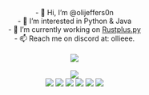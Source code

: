 <div align = "center">
  - 👋 Hi, I’m @olijeffers0n
</div>
<div align = "center">
  - 👀 I’m interested in Python & Java
</div>
<div align = "center">
  - 🌱 I’m currently working on <a href="https://github.com/olijeffers0n/rustplus">Rustplus.py</a>
</div>
<div align = "center">
  - 📫 Reach me on discord at: ollieee.
  <div>
    <br>
    <a href = "https://ko-fi.com/O5O3ALGLJ">
      <img src= "https://ko-fi.com/img/githubbutton_sm.svg">
    </a>
  </div>
</div>
<br>
<div align = "center">
  <img src="https://github-readme-stats.vercel.app/api/top-langs/?username=olijeffers0n&theme=onedark&layout=compact">
</div>
<div align = "center">
  <img src= "https://img.shields.io/badge/Python-FFD43B?style=for-the-badge&logo=python&logoColor=darkgreen">
  <img src= "https://img.shields.io/badge/java-%23ED8B00.svg?style=for-the-badge&logo=openjdk&logoColor=white">
  <img src= "https://img.shields.io/badge/javascript-%23323330.svg?style=for-the-badge&logo=javascript&logoColor=%23F7DF1E">
  <img src= "https://img.shields.io/badge/css3-%231572B6.svg?style=for-the-badge&logo=css3&logoColor=white">
  <img src= "https://img.shields.io/badge/html5-%23E34F26.svg?style=for-the-badge&logo=html5&logoColor=white">
  <img src= "https://img.shields.io/badge/sqlite-%2307405e.svg?style=for-the-badge&logo=sqlite&logoColor=white">
</div>
